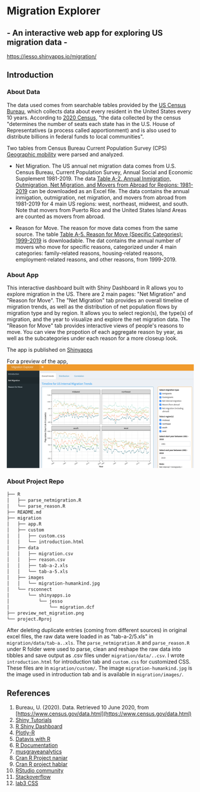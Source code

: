 # Migration Explorer 
## - An interactive web app for exploring US migration data - 

https://jesso.shinyapps.io/migration/


## Introduction

### About Data 

The data used comes from searchable tables provided by the [US Census Bureau](https://www.census.gov/data.html), which collects data about every resident in the United States every 10 years. According to [2020 Census](https://www.census.gov/programs-surveys/decennial-census/2020-census/about.html#:~:text=It%20is%20mandated%20by%20Article,federal%20funds%20to%20local%20communities), "the data collected by the census "determines the number of seats each state has in the U.S. House of Representatives (a process called apportionment) and is also used to distribute billions in federal funds to local communities".

Two tables from Census Bureau Current Population Survey (CPS) [Geographic mobility](https://www.census.gov/data/tables/time-series/demo/geographic-mobility/historic.html) were parsed and analyzed. 

- Net Migration. The US annual net migration data comes from U.S. Census Bureau, Current Population Survey, Annual Social and Economic Supplement 1981-2019. The data [Table A-2. Annual Inmigration, Outmigration, Net Migration, and Movers from Abroad for Regions: 1981-2019](https://www2.census.gov/programs-surveys/demo/tables/geographic-mobility/time-series/historic/tab-a-2.xls) can be downloaded as an Excel file. The data contains the annual inmigation, outmigration, net migration, and movers from abroad from 1981-2019 for 4 main US regions: west, northeast, midwest, and south. Note that movers from Puerto Rico and the United States Island Areas are counted as movers from abroad. 

- Reason for Move. The reason for move data comes from the same source. The table [Table A-5. Reason for Move (Specific Categories): 1999-2019](https://www2.census.gov/programs-surveys/demo/tables/geographic-mobility/time-series/historic/tab-a-5.xls) is downloadable. The dat contains the annual number of movers who move for specific reasons, categorized under 4 main categories: family-related reasons, housing-related reasons, employment-related reasons, and other reasons, from 1999-2019.

  

### About App 

This interactive dashboard built with Shiny Dashboard in R allows you to explore migration in the US. There are 2 main pages: "Net Migration" and "Reason for Move". The "Net Migration" tab provides an overall timeline of migration trends, as well as the distribution of net population flows by migration type and by region. It allows you to select region(s), the type(s) of migration, and the year to visualize and explore the net migration data. The "Reason for Move" tab provides interactive views of people's reasons to move. You can view the propotion of each aggregate reason by year, as well as the subcategories under each reason for a more closeup look.


The app is published on [Shinyapps](https://jesso.shinyapps.io/migration/)

For a preview of the app, 
![app preview net migration](<preview_net_migration.png>)


### About Project Repo

```
├── R
│   ├── parse_netmigration.R
│   └── parse_reason.R
├── README.md
├── migration
│   ├── app.R
│   ├── custom
│   │   ├── custom.css
│   │   └── introduction.html
│   ├── data
│   │   ├── migration.csv
│   │   ├── reason.csv
│   │   ├── tab-a-2.xls
│   │   └── tab-a-5.xls
│   ├── images
│   │   └── migration-humankind.jpg
│   └── rsconnect
│       └── shinyapps.io
│           └── jesso
│               └── migration.dcf
├── preview_net_migration.png
└── project.Rproj
```

After deleting duplicate entries (coming from different sources) in original excel files, the raw data were loaded in as "tab-a-2/5.xls" in `migration/data/tab-a..xls`. The `parse_netmigration.R` and `parse_reason.R` under R folder were used to parse, clean and reshape the raw data into tibbles and save output as .csv files under `migration/data/..csv`. I wrote `introduction.html` for introduction tab and `custom.css` for customized CSS. These files are in `migration/custom/`. The image `migration-humankind.jpg` is the image used in introduction tab and is available in `migration/images/`. 


## References

1.  Bureau, U. (2020). Data. Retrieved 10 June 2020, from
    [https://www.census.gov/data.html](https://www.census.gov/data.html)
2.  [Shiny Tutorials](https://shiny.rstudio.com/tutorial/)
3.  [R Shiny Dashboard](https://rstudio.github.io/shinydashboard/index.html)
4.  [Plotly-R](https://plotly-r.com/controlling-tooltips.html)
5.  [Datavis with R](https://rkabacoff.github.io/datavis/Multivariate.html#Grouping)
6.  [R Documentation](https://www.rdocumentation.org/packages/janitor/versions/2.0.1/topics/row_to_names)
7.  [musgraveanalytics](https://www.musgraveanalytics.com/blog/2018/8/24/how-to-make-ggplot2-charts-interactive-with-plotly)
8.  [Cran R Project naniar](https://cran.r-project.org/web/packages/naniar/vignettes/replace-with-na.html)
9.  [Cran R project hablar](https://cran.r-project.org/web/packages/hablar/vignettes/convert.html)
10. [RStudio community](https://community.rstudio.com/t/shinydashboard-render-only-the-clicked-tab/36493/2)
11. [Stackoverflow](https://stackoverflow.com/questions/58145084/ggplotly-rename-tooltip-on-hover)
12. [lab3 CSS](https://github.com/sta323-523-su20/lab3/blob/master/lab3.css)
